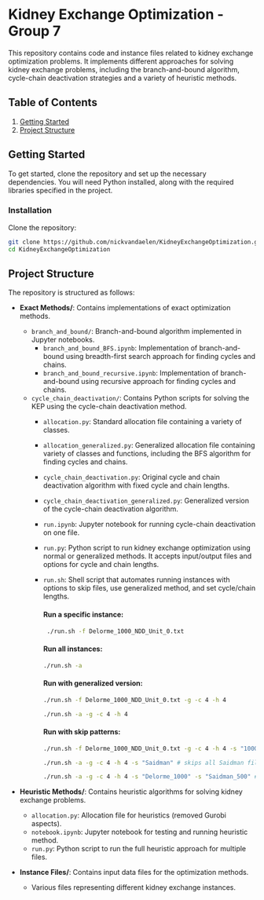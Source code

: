 # Kidney Exchange Optimization - Group 7

This repository contains code and instance files related to kidney exchange optimization problems. It implements different approaches for solving kidney exchange problems, including the branch-and-bound algorithm, cycle-chain deactivation strategies and a variety of heuristic methods.

## Table of Contents

1. [Getting Started](#getting-started) <br>
2. [Project Structure](#project-structure)

## Getting Started

To get started, clone the repository and set up the necessary dependencies. You will need Python installed, along with the required libraries specified in the project.

### Installation

Clone the repository:

```bash 
git clone https://github.com/nickvandaelen/KidneyExchangeOptimization.git
cd KidneyExchangeOptimization
```

## Project Structure

The repository is structured as follows:

- **Exact Methods/**: Contains implementations of exact optimization methods.
  - `branch_and_bound/`: Branch-and-bound algorithm implemented in Jupyter notebooks.
    - `branch_and_bound_BFS.ipynb`: Implementation of branch-and-bound using breadth-first search approach for finding cycles and chains.
    - `branch_and_bound_recursive.ipynb`: Implementation of branch-and-bound using recursive approach for finding cycles and chains.
  - `cycle_chain_deactivation/`: Contains Python scripts for solving the KEP using the cycle-chain deactivation method.
    - `allocation.py`: Standard allocation file containing a variety of classes.
    - `allocation_generalized.py`: Generalized allocation file containing variety of classes and functions, including the BFS algorithm for finding cycles and chains.
    - `cycle_chain_deactivation.py`: Original cycle and chain deactivation algorithm with fixed cycle and chain lengths.
    - `cycle_chain_deactivation_generalized.py`: Generalized version of the cycle-chain deactivation algorithm.
    - `run.ipynb`: Jupyter notebook for running cycle-chain deactivation on one file.
    - `run.py`: Python script to run kidney exchange optimization using normal or generalized methods. It accepts input/output files and options for cycle and chain lengths.
    - `run.sh`: Shell script that automates running instances with options to skip files, use generalized method, and set cycle/chain lengths.
      #### Run a specific instance:
      ```bash
       ./run.sh -f Delorme_1000_NDD_Unit_0.txt
      ```
      
      #### Run all instances:
      ```bash
      ./run.sh -a
      ```
      
      #### Run with generalized version:
      ```bash
      ./run.sh -f Delorme_1000_NDD_Unit_0.txt -g -c 4 -h 4
      ```
      ```bash
      ./run.sh -a -g -c 4 -h 4
      ```
      
      #### Run with skip patterns:
      ```bash
      ./run.sh -f Delorme_1000_NDD_Unit_0.txt -g -c 4 -h 4 -s "1000" # skips all files with 1000 nodes
      ```
      ```bash
      ./run.sh -a -g -c 4 -h 4 -s "Saidman" # skips all Saidman files
      ```
      ```bash
      ./run.sh -a -g -c 4 -h 4 -s "Delorme_1000" -s "Saidman_500" # skips all Delorme files with 1000 nodes and Saidman files with 500 nodes
      ```

- **Heuristic Methods/**: Contains heuristic algorithms for solving kidney exchange problems.
  - `allocation.py`: Allocation file for heuristics (removed Gurobi aspects).
  - `notebook.ipynb`: Jupyter notebook for testing and running heuristic method.
  - `run.py`: Python script to run the full heuristic approach for multiple files.

- **Instance Files/**: Contains input data files for the optimization methods.
  - Various files representing different kidney exchange instances.
